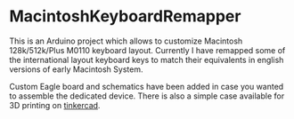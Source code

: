 # MacintoshKeyboardRemapper

This is an Arduino project which allows to customize Macintosh 128k/512k/Plus M0110 keyboard layout. Currently I have remapped some of the international layout keyboard keys to match their equivalents in english versions of early Macintosh System.

Custom Eagle board and schematics have been added in case you wanted to assemble the dedicated device. There is also a simple case available for 3D printing on [tinkercad](https://www.tinkercad.com/things/eFeMwL3gJX1-mackeyboardremapperbox).


